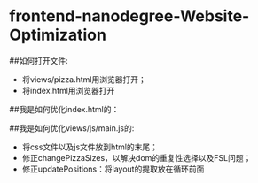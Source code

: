 # frontend-nanodegree-Website-Optimization
##如何打开文件:
- 将views/pizza.html用浏览器打开；
- 将index.html用浏览器打开

##我是如何优化index.html的：

##我是如何优化views/js/main.js的:
- 将css文件以及js文件放到html的末尾；
- 修正changePizzaSizes，以解决dom的重复性选择以及FSL问题；
- 修正updatePositions：将layout的提取放在循环前面
